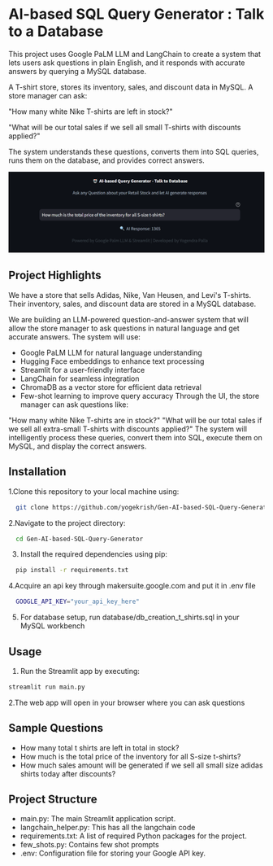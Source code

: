 
# AI-based SQL Query Generator : Talk to a Database 

This project uses Google PaLM LLM and LangChain to create a system that lets users ask questions in plain English, and it responds with accurate answers by querying a MySQL database.

A T-shirt store, stores its inventory, sales, and discount data in MySQL. A store manager can ask:

"How many white Nike T-shirts are left in stock?"

"What will be our total sales if we sell all small T-shirts with discounts applied?"

The system understands these questions, converts them into SQL queries, runs them on the database, and provides correct answers.

![](retail_stock.png)

## Project Highlights

We have a store that sells Adidas, Nike, Van Heusen, and Levi's T-shirts. Their inventory, sales, and discount data are stored in a MySQL database.

We are building an LLM-powered question-and-answer system that will allow the store manager to ask questions in natural language and get accurate answers. The system will use:

- Google PaLM LLM for natural language understanding
- Hugging Face embeddings to enhance text processing
- Streamlit for a user-friendly interface
- LangChain for seamless integration
- ChromaDB as a vector store for efficient data retrieval
- Few-shot learning to improve query accuracy
Through the UI, the store manager can ask questions like:

"How many white Nike T-shirts are in stock?"
"What will be our total sales if we sell all extra-small T-shirts with discounts applied?"
The system will intelligently process these queries, convert them into SQL, execute them on MySQL, and display the correct answers.


## Installation

1.Clone this repository to your local machine using:

```bash
  git clone https://github.com/yogekrish/Gen-AI-based-SQL-Query-Generator.git
```
2.Navigate to the project directory:

```bash
  cd Gen-AI-based-SQL-Query-Generator
```
3. Install the required dependencies using pip:

```bash
  pip install -r requirements.txt
```
4.Acquire an api key through makersuite.google.com and put it in .env file

```bash
  GOOGLE_API_KEY="your_api_key_here"
```
5. For database setup, run database/db_creation_t_shirts.sql in your MySQL workbench

## Usage

1. Run the Streamlit app by executing:
```bash
streamlit run main.py

```

2.The web app will open in your browser where you can ask questions

## Sample Questions
  - How many total t shirts are left in total in stock?
  - How much is the total price of the inventory for all S-size t-shirts?
  - How much sales amount will be generated if we sell all small size adidas shirts today after discounts?
  
## Project Structure

- main.py: The main Streamlit application script.
- langchain_helper.py: This has all the langchain code
- requirements.txt: A list of required Python packages for the project.
- few_shots.py: Contains few shot prompts
- .env: Configuration file for storing your Google API key.
